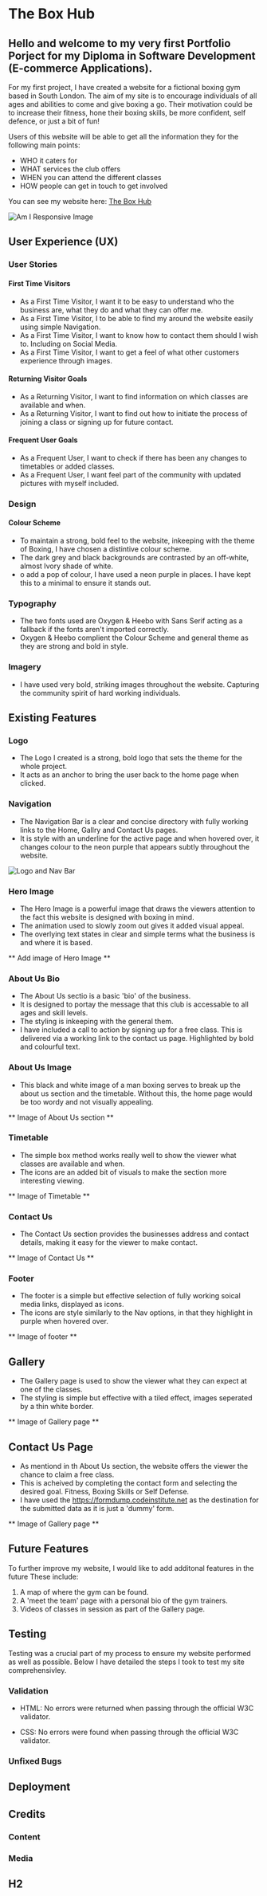 # The Box Hub

## Hello and welcome to my very first Portfolio Porject for my Diploma in Software Development (E-commerce Applications). 

For my first project, I have created a website for a fictional boxing gym based in South London. The aim of my site is to encourage individuals of all ages and abilities to come and give boxing a go. Their motivation could be to increase their fitness, hone their boxing skills, be more confident, self defence, or just a bit of fun! 

Users of this website will be able to get all the information they for the following main points:

- WHO it caters for
- WHAT services the club offers
- WHEN you can attend the different classes
- HOW people can get in touch to get involved

You can see my website here: [The Box Hub](https://jakepennell.github.io/the-box-hub/)

![Am I Responsive Image](https://github.com/JakePennell/the-box-hub/blob/main/assets/images/am-i-responsive.png)

## User Experience (UX)

### User Stories

#### First Time Visitors
- As a First Time Visitor, I want it to be easy to understand who the business are, what they do and what they can offer me.
- As a First Time Visitor, I to be able to find my around the website easily using simple Navigation.
- As a First Time Visitor, I want to know how to contact them should I wish to. Including on Social Media.
- As a First Time Visitor, I want to get a feel of what other customers experience through images.

#### Returning Visitor Goals
- As a Returning Visitor, I want to find information on which classes are available and when. 
- As a Returning Visitor, I want to find out how to initiate the process of joining a class or signing up for future contact.

#### Frequent User Goals
- As a Frequent User, I want to check if there has been any changes to timetables or added classes.
- As a Frequent User, I want feel part of the community with updated pictures with myself included.

### Design

#### Colour Scheme
- To maintain a strong, bold feel to the website, inkeeping with the theme of Boxing, I have chosen a distintive colour scheme. 
- The dark grey and black backgrounds are contrasted by an off-white, almost Ivory shade of white. 
- o add a pop of colour, I have used a neon purple in places. I have kept this to a minimal to ensure it stands out.

### Typography
- The two fonts used are Oxygen & Heebo with Sans Serif acting as a fallback if the fonts aren't imported correctly. 
- Oxygen & Heebo complient the Colour Scheme and general theme as they are strong and bold in style. 


### Imagery
- I have used very bold, striking images throughout the website. Capturing the community spirit of hard working individuals.

## Existing Features

### Logo

- The Logo I created is a strong, bold logo that sets the theme for the whole project. 
- It acts as an anchor to bring the user back to the home page when clicked. 

### Navigation

- The Navigation Bar is a clear and concise directory with fully working links to the Home, Gallry and Contact Us pages. 
- It is style with an underline for the active page and when hovered over, it changes colour to the neon purple that appears subtly throughout the website.

![Logo and Nav Bar]()

### Hero Image

- The Hero Image is a powerful image that draws the viewers attention to the fact this website is designed with boxing in mind. 
- The animation used to slowly zoom out gives it added visual appeal.
- The overlying text states in clear and simple terms what the business is and where it is based. 

** Add image of Hero Image **

### About Us Bio

- The About Us sectio is a basic 'bio' of the business.
- It is designed to portay the message that this club is accessable to all ages and skill levels. 
- The styling is inkeeping with the general them.
- I have included a call to action by signing up for a free class. This is delivered via a working link to the contact us page. Highlighted by bold and colourful text.

### About Us Image 

- This black and white image of a man boxing serves to break up the about us section and the timetable. Without this, the home page would be too wordy and not visually appealing.  

** Image of About Us section **

### Timetable

- The simple box method works really well to show the viewer what classes are available and when. 
- The icons are an added bit of visuals to make the section more interesting viewing. 

** Image of Timetable **

### Contact Us

- The Contact Us section provides the businesses address and contact details, making it easy for the viewer to make contact. 

** Image of Contact Us **

### Footer

- The footer is a simple but effective selection of fully working soical media links, displayed as icons.
- The icons are style similarly to the Nav options, in that they highlight in purple when hovered over. 

** Image of footer **

## Gallery 

- The Gallery page is used to show the viewer what they can expect at one of the classes. 
- The styling is simple but effective with a tiled effect, images seperated by a thin white border. 

** Image of Gallery page **

## Contact Us Page

- As mentiond in th About Us section, the website offers the viewer the chance to claim a free class. 
- This is acheived by completing the contact form and selecting the desired goal. Fitness, Boxing Skills or Self Defense.
- I have used the https://formdump.codeinstitute.net as the destination for the submitted data as it is just a 'dummy' form.

** Image of Gallery page **

## Future Features

To further improve my website, I would like to add additonal features in the future These include:
1. A map of where the gym can be found.
2. A 'meet the team' page with a personal bio of the gym trainers.
3. Videos of classes in session as part of the Gallery page.

## Testing

Testing was a crucial part of my process to ensure my website performed as well as possible. Below I have detailed the steps I took to test my site comprehensivley.

### Validation

- HTML: No errors were returned when passing through the official W3C validator.

- CSS: No errors were found when passing through the official W3C validator.

### Unfixed Bugs

## Deployment 

## Credits

### Content

### Media

## H2 




